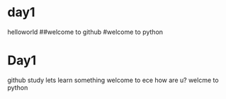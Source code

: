 # day1
helloworld
##welcome to github
#welcome to python
# Day1
github study
lets learn something
welcome to ece
how are u?
welcme to python
